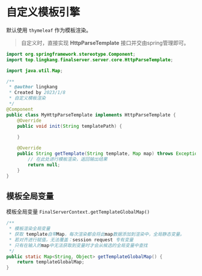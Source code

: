 # 自定义模板引擎

默认使用 `thymeleaf` 作为模板渲染。

> 自定义时，直接实现 **HttpParseTemplate** 接口并交由spring管理即可。

```java
import org.springframework.stereotype.Component;
import top.lingkang.finalserver.server.core.HttpParseTemplate;

import java.util.Map;

/**
 * @author lingkang
 * Created by 2023/1/8
 * 自定义模板渲染
 */
@Component
public class MyHttpParseTemplate implements HttpParseTemplate {
    @Override
    public void init(String templatePath) {
        
    }

    @Override
    public String getTemplate(String template, Map map) throws Exception {
        // 在此处进行模板渲染，返回输出结果
        return null;
    }
}
```

## 模板全局变量

模板全局变量
`FinalServerContext.getTemplateGlobalMap()`
```java
/**
 * 模板渲染全局变量
 * 获取 template自带Map，每次渲染都会将此map数据添加到渲染中，全局静态变量。
 * 若对齐进行赋值，无法覆盖：session request 专有变量
 * 只有在输入的map中无法获取到变量时才会从候选的全局变量中查找
 */
public static Map<String, Object> getTemplateGlobalMap() {
    return templateGlobalMap;
}
```

